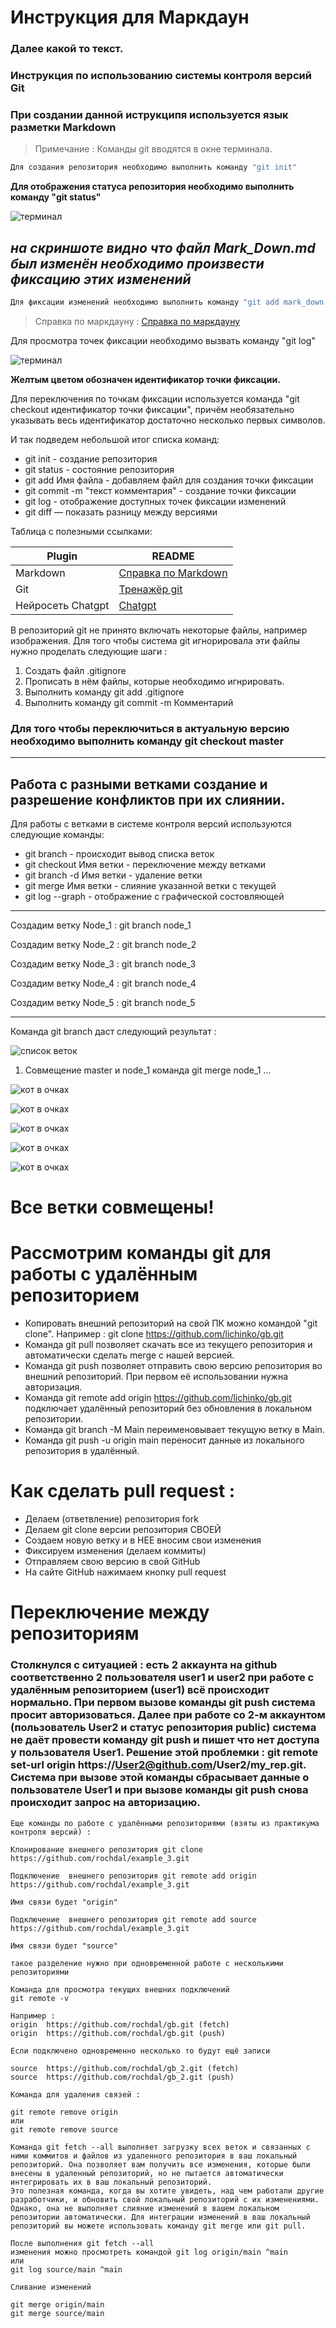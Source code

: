 # Инструкция для Маркдаун

### Далее какой то текст.

### Инструкция по использованию системы контроля версий Git
### При создании данной иструкципя используется язык разметки Markdown

> Примечание : Команды git вводятся в окне терминала.

```sh
Для создания репозитория необходимо выполнить команду "git init" 
```
**Для отображения статуса репозитория необходимо выполнить команду "git status"**

![терминал](img_1.png)

## _на скриншоте видно что файл Mark_Down.md был изменён необходимо произвести фиксацию этих изменений_

```sh
Для фиксации изменений необходимо выполнить команду "git add mark_down.md" и затем команду  "git commit -m Комментарий"
```
> Справка по маркдауну : [Справка по маркдауну](https://texterra.ru/blog/ischerpyvayushchaya-shpargalka-po-sintaksisu-razmetki-markdown-na-zametku-avtoram-veb-razrabotchikam.html)

Для просмотра точек фиксации необходимо вызвать команду "git log"

![терминал](img_2.png)

__Желтым цветом обозначен идентификатор точки фиксации.__

Для переключения по точкам фиксации используется команда "git checkout идентификатор точки фиксации", причём необязательно указывать весь идентификатор достаточно несколько первых символов.

И так подведем небольшой итог списка команд:

* git init - создание репозитория
* git status - состояние репозитория
* git add Имя файла - добавляем файл для создания точки фиксации
* git commit -m "текст комментария" - создание точки фиксации
* git log - отображение доступных точек фиксации изменений
* git diff — показать разницу между версиями

Таблица с полезными ссылками:

| Plugin | README |
| ------ | ------ |
| Markdown  | [Справка по Markdown](https://dillinger.io) |
| Git | [Тренажёр git](https://learngitbranching.js.org) |
| Нейросеть Chatgpt | [Chatgpt](https://Chatgpt.com) |

В репозиторий git не принято включать некоторые файлы, например изображения. Для того чтобы система git игнорировала эти файлы нужно проделать следующие шаги :

1. Создать файл .gitignore
2. Прописать в нём файлы, которые необходимо игнрировать.
3. Выполнить команду git add .gitignore
4. Выполнить команду git commit -m Комментарий

### Для того чтобы переключиться в актуальную версию необходимо выполнить команду git checkout master

******
 ## Работа с разными ветками создание и разрешение конфликтов при их слиянии.

Для работы с ветками в системе контроля версий используются следующие команды:

+ git branch - происходит вывод списка веток
+ git checkout Имя ветки  - переключение между ветками
+ git branch -d Имя ветки - удаление ветки
+ git merge Имя ветки - слияние указанной ветки с текущей
+ git log --graph  - отображение с графической состовляющей

******
Создадим ветку Node_1 : git branch node_1

Создадим ветку Node_2 : git branch node_2

Создадим ветку Node_3 : git branch node_3

Создадим ветку Node_4 : git branch node_4

Создадим ветку Node_5 : git branch node_5
*****

Команда git branch даст следующий результат :

![список веток](node_list.png)

1. Совмещение master и node_1 команда git merge node_1
...

![кот в очках](cat_1.png)

![кот в очках](cat_2.png)

![кот в очках](cat_3.png)

![кот в очках](cat_4.png)

![кот в очках](cat_5.png)

# Все ветки совмещены!

# Рассмотрим команды git для работы с удалённым репозиторием 

+ Копировать внешний репозиторий на свой ПК можно командой "git clone".
Например : git clone https://github.com/lichinko/gb.git
+ Команда git pull позволяет скачать все из текущего репозитория и автоматически сделать merge с нашей версией.
+ Команда git push позволяет отправить свою версию репозитория во
внешний репозиторий. При первом её использовании нужна авторизация.
+ Команда git remote add origin https://github.com/lichinko/gb.git
подключает удалённый репозиторий без обновления в локальном репозитории.
+ Команда git branch -M Main переименовывает текущую ветку в Main.
+ Команда git push -u origin main переносит данные из локального репозитория в удалённый.

# Как сделать pull request :
+ Делаем  (ответвление) репозитория fork
+ Делаем git clone   версии репозитория СВОЕЙ
+ Создаем новую ветку и в НЕЕ вносим свои изменения
+ Фиксируем изменения (делаем коммиты)
+ Отправляем свою версию в свой GitHub 
+ На сайте GitHub нажимаем кнопку pull request

# Переключение между репозиториям

### Столкнулся с ситуацией : есть 2 аккаунта на github соответственно 2 пользователя user1 и user2 при работе с удалённым репозиторием (user1) всё происходит нормально. При первом вызове команды git push система просит авторизоваться. Далее при работе со 2-м аккаунтом (пользователь User2 и статус репозитория public) система не даёт провести команду git push и пишет что нет доступа у пользователя User1. Решение этой проблемки : git remote set-url origin https://User2@github.com/User2/my_rep.git. Система при вызове этой команды сбрасывает данные о пользователе User1 и при вызове команды git push снова происходит запрос на авторизацию.

```
Еще команды по работе с удалёнными репозиториями (взяты из практикума контроля версий) :
```
```
Клонирование внешнего репозитория git clone https://github.com/rochdal/example_3.git

```
```
Подключение  внешнего репозитория git remote add origin https://github.com/rochdal/example_3.git

Имя связи будет "origin"

Подключение  внешнего репозитория git remote add source https://github.com/rochdal/example_3.git

Имя связи будет "source"

такое разделение нужно при одновременной работе с несколькими репозиториями
```
```
Команда для просмотра текущих внешних подключений
git remote -v

Например :
origin  https://github.com/rochdal/gb.git (fetch)
origin  https://github.com/rochdal/gb.git (push)

Если подключено одновременно несколько то будут ещё записи

source  https://github.com/rochdal/gb_2.git (fetch)
source  https://github.com/rochdal/gb_2.git (push)
```
```
Команда для удаления связей :

git remote remove origin 
или
git remote remove source
```
```
Команда git fetch --all выполняет загрузку всех веток и связанных с ними коммитов и файлов из удаленного репозитория в ваш локальный репозиторий. Она позволяет вам получить все изменения, которые были внесены в удаленный репозиторий, но не пытается автоматически интегрировать их в ваш локальный репозиторий.
Это полезная команда, когда вы хотите увидеть, над чем работали другие разработчики, и обновить свой локальный репозиторий с их изменениями. Однако, она не выполняет слияние изменений в вашем локальном репозитории автоматически. Для интеграции изменений в ваш локальный репозиторий вы можете использовать команду git merge или git pull.

После выполнения git fetch --all
изменения можно просмотреть командой git log origin/main ^main 
или 
git log source/main ^main 

Сливание изменений

git merge origin/main
git merge source/main

```

